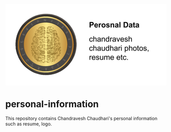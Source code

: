 <img src="https://github.com/chandraveshchaudhari/personal-information/blob/ae028b41c16bc7f8002b95ee4ad82faec8ce4f18/my%20github%20logo%20template-personal%20data%20small.png">


# personal-information
This repository contains Chandravesh Chaudhari's personal information such as resume, logo.
